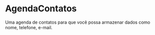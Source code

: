 # AgendaContatos
Uma agenda de contatos para que você possa armazenar dados como nome, telefone, e-mail. 
